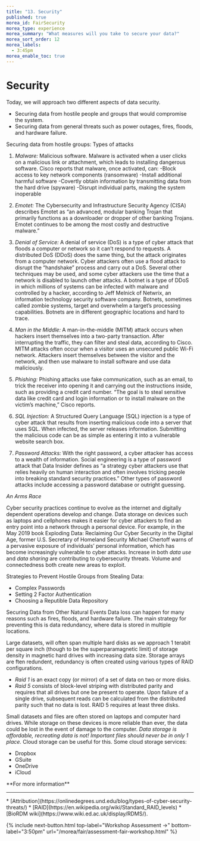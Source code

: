 ```yaml
---
title: "13. Security"
published: true
morea_id: FairSecurity
morea_type: experience
morea_summary: "What measures will you take to secure your data?"
morea_sort_order: 12
morea_labels:
  - 3:45pm
morea_enable_toc: true
---
```


# Security

Today, we will approach two different aspects of data security.

- Securing data from hostile people and groups that would compromise the system.
- Securing data from general threats such as power outages, fires, floods, and hardware failure.

Securing data from hostile groups:
Types of attacks

1. _Malware:_ Malicious software. Malware is activated when a user clicks on a malicious link or attachment, which leads to installing dangerous software. Cisco reports that malware, once activated, can:
   -Block access to key network components (ransomware)
   -Install additional harmful software
   -Covertly obtain information by transmitting data from the hard drive (spyware)
   -Disrupt individual parts, making the system inoperable

2. _Emotet:_ The Cybersecurity and Infrastructure Security Agency (CISA) describes Emotet as “an advanced, modular banking Trojan that primarily functions as a downloader or dropper of other banking Trojans. Emotet continues to be among the most costly and destructive malware.”

3. _Denial of Service:_ A denial of service (DoS) is a type of cyber attack that floods a computer or network so it can’t respond to requests. A distributed DoS (DDoS) does the same thing, but the attack originates from a computer network. Cyber attackers often use a flood attack to disrupt the “handshake” process and carry out a DoS. Several other techniques may be used, and some cyber attackers use the time that a network is disabled to launch other attacks. A botnet is a type of DDoS in which millions of systems can be infected with malware and controlled by a hacker, according to Jeff Melnick of Netwrix, an information technology security software company. Botnets, sometimes called zombie systems, target and overwhelm a target’s processing capabilities. Botnets are in different geographic locations and hard to trace.

4. _Man in the Middle:_ A man-in-the-middle (MITM) attack occurs when hackers insert themselves into a two-party transaction. After interrupting the traffic, they can filter and steal data, according to Cisco. MITM attacks often occur when a visitor uses an unsecured public Wi-Fi network. Attackers insert themselves between the visitor and the network, and then use malware to install software and use data maliciously.

5. _Phishing:_ Phishing attacks use fake communication, such as an email, to trick the receiver into opening it and carrying out the instructions inside, such as providing a credit card number. “The goal is to steal sensitive data like credit card and login information or to install malware on the victim’s machine,” Cisco reports.

6. _SQL Injection:_ A Structured Query Language (SQL) injection is a type of cyber attack that results from inserting malicious code into a server that uses SQL. When infected, the server releases information. Submitting the malicious code can be as simple as entering it into a vulnerable website search box.

7. _Password Attacks:_ With the right password, a cyber attacker has access to a wealth of information. Social engineering is a type of password attack that Data Insider defines as “a strategy cyber attackers use that relies heavily on human interaction and often involves tricking people into breaking standard security practices.” Other types of password attacks include accessing a password database or outright guessing.

_An Arms Race_

Cyber security practices continue to evolve as the internet and digitally dependent operations develop and change. Data storage on devices such as laptops and cellphones makes it easier for cyber attackers to find an entry point into a network through a personal device. For example, in the May 2019 book Exploding Data: Reclaiming Our Cyber Security in the Digital Age, former U.S. Secretary of Homeland Security Michael Chertoff warns of a pervasive exposure of individuals’ personal information, which has become increasingly vulnerable to cyber attacks. Increase in both _data use_ and _data sharing_ are contributing to cybersecurity threats. Volume and connectedness both create new areas to exploit.

Strategies to Prevent Hostile Groups from Stealing Data:

- Complex Passwords
- Setting 2 Factor Authentication
- Choosing a Reputible Data Repository

Securing Data from Other Natural Events
Data loss can happen for many reasons such as fires, floods, and hardware failure. The main strategy for preventing this is data redundancy, where data is stored in multiple locations.

Large datasets, will often span multiple hard disks as we approach 1 terabit per square inch (though to be the superparamagnetic limit) of storage density in magnetic hard drives with increasing data size. Storage arrays are ften redundent, redundancy is often created using various types of RAID configurations.

- _Raid 1_ is an exact copy (or mirror) of a set of data on two or more disks.
- _Raid 5_ consists of block-level striping with distributed parity and requires that all drives but one be present to operate. Upon failure of a single drive, subsequent reads can be calculated from the distributed parity such that no data is lost. RAID 5 requires at least three disks.

Small datasets and files are often stored on laptops and computer hard drives. While storage on these devices is more reliable than ever, the data could be lost in the event of damage to the computer. _Data storage is affordable, recreating data is not! Important files should never be in only 1 place._ Cloud storage can be useful for this. Some cloud storage services:

- Dropbox
- GSuite
- OneDrive
- iCloud

<div class="alert alert-info" role="alert" markdown="1">
<i class="fa-solid fa-circle-info fa-xl"></i> **For more information**
<hr/>
* [Attribution](https://onlinedegrees.und.edu/blog/types-of-cyber-security-threats/) 
* [RAID](https://en.wikipedia.org/wiki/Standard_RAID_levels)
* [BioRDM wiki](https://www.wiki.ed.ac.uk/display/RDMS/).
</div>

{% include next-button.html top-label="Workshop Assessment ->" bottom-label="3:50pm" url="/morea/fair/assessment-fair-workshop.html" %}
